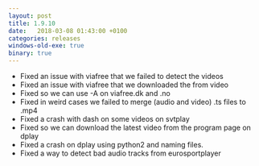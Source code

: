 ```yaml
---
layout: post
title: 1.9.10
date:   2018-03-08 01:43:00 +0100
categories: releases
windows-old-exe: true
binary: true
---
```


* Fixed an issue with viafree that we failed to detect the videos
* Fixed an issue with viafree that we downloaded the from video
* Fixed so we can use -A on viafree.dk and .no
* Fixed in weird cases we failed to merge (audio and video) .ts files to .mp4
* Fixed a crash with dash on some videos on svtplay
* Fixed so we can download the latest video from the program page on dplay
* Fixed a crash on dplay using python2 and naming files.
* Fixed a way to detect bad audio tracks from eurosportplayer
